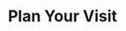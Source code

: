 ---
title: Plan Your Visit
layout: page
section: Special Collections
permalink: /special-collections/plan.html
---